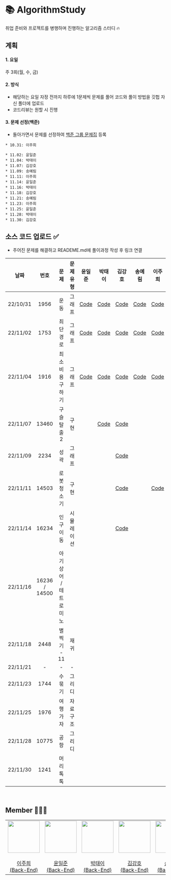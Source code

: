 # 📚 AlgorithmStudy
취업 준비와 프로젝트를 병행하며 진행하는 알고리즘 스터디 🔥

## 계획
#### 1. 요일
주 3회(월, 수, 금)

#### 2. 방식
* 해당하는 요일 자정 전까지 하루에 1문제씩 문제를 풀어 코드와 풀이 방법을 깃헙 자신 폴더에 업로드
* 코드리뷰는 원할 시 진행

#### 3. 문제 선정(백준)
* 돌아가면서 문제를 선정하여 [백준 그룹 문제집](https://www.acmicpc.net/group/workbook/16025) 등록

```
* 10.31: 이주희
```

```
* 11.02: 윤일준
* 11.04: 박태이
* 11.07: 김강호
* 11.09: 송예림
* 11.11: 이주희
* 11.14: 윤일준
* 11.16: 박태이
* 11.18: 김강호
* 11.21: 송예림
* 11.23: 이주희
* 11.25: 윤일준
* 11.28: 박태이
* 11.30: 김강호
```

## 소스 코드 업로드 ✅
- 주어진 문제를 해결하고 READEME.md에 풀이과정 작성 후 링크 연결

|**날짜**| **번호** |  **문제**  | **문제 유형** |                **윤일준**                 |                **박태이**                 |**김강호**|**송예림**|**이주희**|
|:-----:|:------:|:--------:|:---------:|:--------------------------------------:|:--------------------------------------:|:-----:|:-----:|:-----:|
| 22/10/31 |  1956  |    운동    |    그래프    | <a href="/1031/윤일준/README.md">Code</a> | <a href="/1031/박태이/README.md">Code</a> | <a href="/1031/김강호/README.md">Code</a> | <a href="/1031/송예림/README.md">Code</a> | <a href="/1031/이주희/README.md">Code</a> |
| 22/11/02 |  1753  |   최단경로   |    그래프    | <a href="/1102/윤일준/README.md">Code</a> | <a href="/1102/박태이/README.md">Code</a> |  <a href="/1102/김강호/README.md">Code</a> | <a href="/1102/송예림/README.md">Code</a> |  <a href="/1102/이주희/README.md">Code</a> |
| 22/11/04 |  1916  | 최소비용 구하기 |    그래프    |  <a href="/1104/윤일준/README.md">Code</a>  | <a href="/1104/박태이/README.md">Code</a> | <a href="/1104/김강호/README.md">Code</a> | <a href="/1104/송예림/README.md">Code</a> | <a href="/1104/이주희/README.md">Code</a> |
| 22/11/07 | 13460  | 구슬 탈출 2  |     구현     |       | <a href="/1107/박태이/README.md">Code</a> | <a href="/1107/김강호/README.md">Code</a> |   |   |
| 22/11/09 |   2234     |    성곽      |    그래프       |      |            |  <a href="/1109/김강호/README.md">Code</a> |  |  |
| 22/11/11 |    14503    |   로봇청소기    |    구현     |           |                 | <a href="/1111/김강호/README.md">Code</a> |  | <a href="/1111/이주희/README.md">Code</a> |
| 22/11/14 |    16234    |      인구이동    |     시뮬레이션      |           |               | <a href="/1114/김강호/README.md">Code</a> |  |  |
| 22/11/16 |    16236 / 14500    |      아기 상어 / 테트로미노    |           |                 |                 |  |  |  |
| 22/11/18 |   2448     |     별찍기 - 11     |      재귀     |                                        |                                        |  |  |  |
| 22/11/21 |    -    |     -     |     -      |                                        |                                        |  |  |  |
| 22/11/23 |     1744   |    수 묶기      |     그리디      |                     |                                        |  |  |  |
| 22/11/25 |    1976    |     여행 가자     |     자료구조      |                                        |                                        |  |  |  |
| 22/11/28 |    10775    |     공항     |     그리디      |                                        |                                        |  |  |  |
| 22/11/30 |    1241    |    머리톡톡      |           |                                        |                                        |  |  |  |

</br>

## Member 👨🏻‍💻
<table>
  <tr>
    <td height="20px" align="center"><a href="https://github.com/J00HUI">
      <img src="https://avatars.githubusercontent.com/J00HUI" width="100px"/> <br><br> 이주희 <br>(Back-End) </a> <br></td>
    <td height="20px" align="center"><a href="https://github.com/smileJune">
      <img src="https://avatars.githubusercontent.com/smileJune" width="100px"/> <br><br> 윤일준 <br>(Back-End) </a> <br></td>
    <td height="20px" align="center"><a href="https://github.com/ehoi-loveyourself">
      <img src="https://avatars.githubusercontent.com/ehoi-loveyourself" width="100px"/> <br><br> 박태이 <br>(Back-End) </a> <br></td>
    <td height="20px" align="center"><a href="https://github.com/tgb02087">
      <img src="https://avatars.githubusercontent.com/tgb02087" width="100px"/> <br><br> 김강호 <br>(Back-End) </a> <br></td>
    <td height="20px" align="center"><a href="https://github.com/yerim8373">
      <img src="https://avatars.githubusercontent.com/yerim8373" width="100px"/> <br><br> 송예림 <br>(Back-End) </a> <br></td>
  </tr>
</table>

